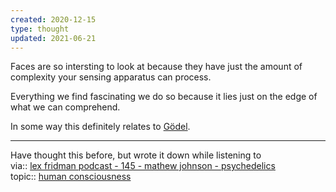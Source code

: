 ```yaml
---
created: 2020-12-15
type: thought
updated: 2021-06-21
---
```

   
Faces are so intersting to look at because they have just the amount of complexity your sensing apparatus can process.   
   
Everything we find fascinating we do so because it lies just on the edge of what we can comprehend.   
   
In some way this definitely relates to [Gödel](/not_created.md).   
   
   
---   
Have thought this before, but wrote it down while listening to    
via:: [lex fridman podcast - 145 - mathew johnson - psychedelics](/not_created.md)   
topic:: [human consciousness](/not_created.md)